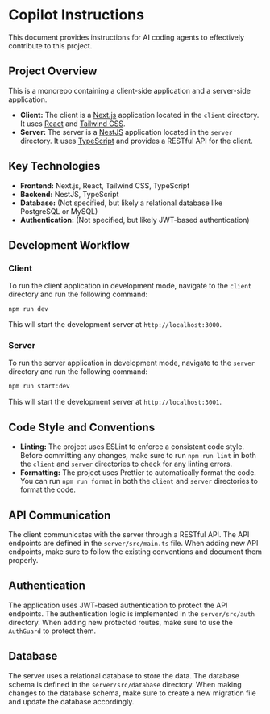 # Copilot Instructions

This document provides instructions for AI coding agents to effectively contribute to this project.

## Project Overview

This is a monorepo containing a client-side application and a server-side application.

- **Client:** The client is a [Next.js](httpss://nextjs.org/) application located in the `client` directory. It uses [React](httpss://react.dev/) and [Tailwind CSS](httpss://tailwindcss.com/).
- **Server:** The server is a [NestJS](httpss://nestjs.com/) application located in the `server` directory. It uses [TypeScript](httpss://www.typescriptlang.org/) and provides a RESTful API for the client.

## Key Technologies

- **Frontend:** Next.js, React, Tailwind CSS, TypeScript
- **Backend:** NestJS, TypeScript
- **Database:** (Not specified, but likely a relational database like PostgreSQL or MySQL)
- **Authentication:** (Not specified, but likely JWT-based authentication)

## Development Workflow

### Client

To run the client application in development mode, navigate to the `client` directory and run the following command:

```bash
npm run dev
```

This will start the development server at `http://localhost:3000`.

### Server

To run the server application in development mode, navigate to the `server` directory and run the following command:

```bash
npm run start:dev
```

This will start the development server at `http://localhost:3001`.

## Code Style and Conventions

- **Linting:** The project uses ESLint to enforce a consistent code style. Before committing any changes, make sure to run `npm run lint` in both the `client` and `server` directories to check for any linting errors.
- **Formatting:** The project uses Prettier to automatically format the code. You can run `npm run format` in both the `client` and `server` directories to format the code.

## API Communication

The client communicates with the server through a RESTful API. The API endpoints are defined in the `server/src/main.ts` file. When adding new API endpoints, make sure to follow the existing conventions and document them properly.

## Authentication

The application uses JWT-based authentication to protect the API endpoints. The authentication logic is implemented in the `server/src/auth` directory. When adding new protected routes, make sure to use the `AuthGuard` to protect them.

## Database

The server uses a relational database to store the data. The database schema is defined in the `server/src/database` directory. When making changes to the database schema, make sure to create a new migration file and update the database accordingly.
